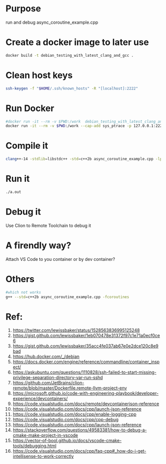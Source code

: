 # Purpose

run and debug async_coroutine_example.cpp

# Create a docker image to later use

```bash
docker build -t debian_testing_with_latest_clang_and_gcc .
```

# Clean host keys
```bash
ssh-keygen -f "$HOME/.ssh/known_hosts" -R "[localhost]:2222"
```

# Run Docker
```bash
#docker run -it --rm -v $PWD:/work  debian_testing_with_latest_clang_and_gcc
docker run -it --rm -v $PWD:/work --cap-add sys_ptrace -p 127.0.0.1:2222:22 --name latest_cpp_dev debian_testing_with_latest_clang_and_gcc 
```

# Compile it
```bash
clang++-14 -stdlib=libstdc++ -std=c++2b async_coroutine_example.cpp -lpthread
```

# Run it
```bash
./a.out
```

# Debug it

Use Clion to Remote Toolchain to debug it 

# A firendly way?

Attach VS Code to you container or by dev container?

# Others
```bash
#which not works
g++ --std=c++2b async_coroutine_example.cpp -fcoroutines
```

# Ref:
1. https://twitter.com/lewissbaker/status/1528563836995125248
2. https://gist.github.com/lewissbaker/1eb070478e31372f97c1e71a0ecf0ce6
3. https://gist.github.com/lewissbaker/35acc4fe037ab67e0e2dce120c8e9bad
4. https://hub.docker.com/_/debian
5. https://docs.docker.com/engine/reference/commandline/container_inspect/
6. https://askubuntu.com/questions/1110828/ssh-failed-to-start-missing-privilege-separation-directory-var-run-sshd
7. https://github.com/JetBrains/clion-remote/blob/master/Dockerfile.remote-llvm-project-env
8. https://microsoft.github.io/code-with-engineering-playbook/developer-experience/devcontainers/
9. https://code.visualstudio.com/docs/remote/devcontainerjson-reference
10. https://code.visualstudio.com/docs/cpp/launch-json-reference
11. https://code.visualstudio.com/docs/cpp/enable-logging-cpp
12. https://code.visualstudio.com/docs/cpp/cpp-debug
13. https://code.visualstudio.com/docs/cpp/launch-json-reference
14. https://stackoverflow.com/questions/49583381/how-to-debug-a-cmake-make-project-in-vscode
15. https://vector-of-bool.github.io/docs/vscode-cmake-tools/debugging.html
16. https://code.visualstudio.com/docs/cpp/faq-cpp#_how-do-i-get-intellisense-to-work-correctly
